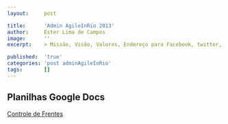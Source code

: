 ```yaml
---
layout:     post

title:      'Admin AgileInRio 2013'
author:     Ester Lima de Campos
image:      ''
excerpt:    > Missão, Visão, Valores, Endereço para Facebook, twitter, grupo no google, etc.

published:  'true'
categories: 'post adminAgileInRio'
tags:       []
---
```



## Planilhas Google Docs

<a href="https://docs.google.com/spreadsheet/ccc?key=0Akey0hgStoZHdFoxaDlCMXBrSjFDNk9iYk9kRHdBNUE&usp=sharing">Controle de Frentes</a>

